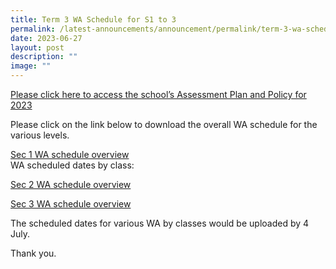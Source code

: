 ```yaml
---
title: Term 3 WA Schedule for S1 to 3
permalink: /latest-announcements/announcement/permalink/term-3-wa-schedule-for-s1-to-3/
date: 2023-06-27
layout: post
description: ""
image: ""
---
```

[Please click here to access the school’s Assessment Plan and Policy for 2023](https://www.bartleysec.moe.edu.sg/our-holistic-curriculum/instructional-programmes/assessment-matters/)

Please click on the link below to download the overall WA schedule for the various levels.

[Sec 1 WA schedule overview](/files/sec%201_%20overview%202023%20term%203%20weighted%20assessment%20schedule.pdf)<br>
WA scheduled dates by class:


[Sec 2 WA schedule overview](/files/sec%202_%20overview%202023%20term%203%20weighted%20assessment%20schedule.pdf) <br>

[Sec 3 WA schedule overview](/files/sec%203_%20overview%202023%20term%203%20weighted%20assessment%20schedule.pdf) <br>

The scheduled dates for various WA by classes would be uploaded by 4 July.

Thank you.